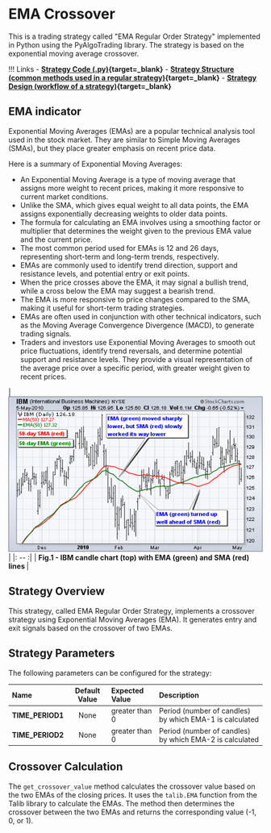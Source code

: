 # EMA Crossover

This is a trading strategy called "EMA Regular Order Strategy" implemented in Python using the PyAlgoTrading library. The strategy is based on the exponential moving average crossover.

!!! Links
    - **[Strategy Code (.py)](https://github.com/algobulls/pyalgostrategypool/blob/master/pyalgostrategypool/ema_crossover.py){target=_blank}**
    - **[Strategy Structure (common methods used in a regular strategy)](common_regular_strategy.md){target=_blank}**
    - **[Strategy Design (workflow of a strategy)](../pyalgotrad/structure.md){target=_blank}**

## EMA indicator
Exponential Moving Averages (EMAs) are a popular technical analysis tool used in the stock market. They are similar to Simple Moving Averages (SMAs), but they place greater emphasis on recent price data.

Here is a summary of Exponential Moving Averages:

- An Exponential Moving Average is a type of moving average that assigns more weight to recent prices, making it more responsive to current market conditions.
- Unlike the SMA, which gives equal weight to all data points, the EMA assigns exponentially decreasing weights to older data points.
- The formula for calculating an EMA involves using a smoothing factor or multiplier that determines the weight given to the previous EMA value and the current price.
- The most common period used for EMAs is 12 and 26 days, representing short-term and long-term trends, respectively.
- EMAs are commonly used to identify trend direction, support and resistance levels, and potential entry or exit points.
- When the price crosses above the EMA, it may signal a bullish trend, while a cross below the EMA may suggest a bearish trend.
- The EMA is more responsive to price changes compared to the SMA, making it useful for short-term trading strategies.
- EMAs are often used in conjunction with other technical indicators, such as the Moving Average Convergence Divergence (MACD), to generate trading signals.
- Traders and investors use Exponential Moving Averages to smooth out price fluctuations, identify trend reversals, and determine potential support and resistance levels. They provide a visual representation of the average price over a specific period, with greater weight given to recent prices.

| [![ema](images/ema.png "Click to Enlarge or Ctrl+Click to open in a new Tab")](images/ema.png) |
|: -- :|
| <b>Fig.1 - IBM candle chart (top) with EMA (green) and SMA (red) lines </b>|

## Strategy Overview
This strategy, called EMA Regular Order Strategy, implements a crossover strategy using Exponential Moving Averages (EMA). It generates entry and exit signals based on the crossover of two EMAs.

## Strategy Parameters
The following parameters can be configured for the strategy:

| Name              |  Default Value  | Expected Value                                                    | Description                                              |
|:------------------|:---------------:|:------------------------------------------------------------------|:---------------------------------------------------------|
| **TIME_PERIOD1**  |      None       | greater than 0                                                    | Period (number of candles) by which EMA-1 is calculated  |
| **TIME_PERIOD2**  |      None       | greater than 0                                                    | Period (number of candles) by which EMA-2 is calculated  |


## Crossover Calculation

The `get_crossover_value` method calculates the crossover value based on the two EMAs of the closing prices. It uses the `talib.EMA` function from the Talib library to calculate the EMAs. The method then determines the crossover between the two EMAs and returns the corresponding value (-1, 0, or 1).

